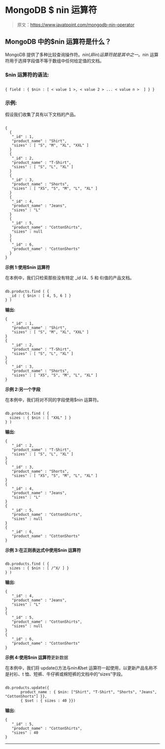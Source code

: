 # MongoDB $ nin 运算符

> 原文：<https://www.javatpoint.com/mongodb-nin-operator>

## MongoDB 中的$nin 运算符是什么？

MongoDB 提供了多种比较查询操作符。$nin(非 in)运算符就是其中之一。$nin 运算符用于选择字段值不等于数组中任何给定值的文档。

### $nin 运算符的语法:

```

{ field : { $nin : [ < value 1 >, < value 2 > ... < value n >  ] } }

```

### 示例:

假设我们收集了具有以下文档的产品。

```

{
  { 
   "_id" : 1, 
   "product_name" : "Shirt", 
   "sizes" : [ "S", "M", "XL", "XXL" ] 
  }
  {  
   "_id" : 2, 
   "product_name" : "T-Shirt", 
   "sizes" : [ "S", "L", "XL" ] 
  }
  { 
   "_id" : 3, 
   "product_name" : "Shorts", 
   "sizes" : [ "XS", "S", "M", "L", "XL" ] 
  }
  { 
   "_id" : 4, 
   "product_name" : "Jeans", 
   "sizes" : "L" 
  }
  { 
   "_id" : 5, 
   "product_name" : "CottonShirts", 
   "sizes" : null 
  }
  { 
   "_id" : 6, 
   "product_name" : "CottonShorts" 
  }
}

```

**示例 1:使用$nin 运算符**

在本例中，我们只检索那些没有特定 _id (4、5 和 6)值的产品文档。

```

db.products.find ( { 
  _id : { $nin : [ 4, 5, 6 ] } 
} )

```

**输出:**

```
{ 
   "_id" : 1, 
   "product_name" : "Shirt", 
   "sizes" : [ "S", "M", "XL", "XXL" ] 
}
{  
   "_id" : 2, 
   "product_name" : "T-Shirt", 
   "sizes" : [ "S", "L", "XL" ] 
}
{ 
   "_id" : 3, 
   "product_name" : "Shorts", 
   "sizes" : [ "XS", "S", "M", "L", "XL" ] 
}

```

**示例 2:另一个字段**

在本例中，我们将对不同的字段使用$nin 运算符。

```

db.products.find ( { 
  sizes : { $nin : [ "XXL" ] } 
} )

```

**输出:**

```
{  
   "_id" : 2, 
   "product_name" : "T-Shirt", 
   "sizes" : [ "S", "L", "XL" ] 
}
{ 
   "_id" : 3, 
   "product_name" : "Shorts", 
   "sizes" : [ "XS", "S", "M", "L", "XL" ] 
}
{ 
   "_id" : 4, 
   "product_name" : "Jeans", 
   "sizes" : "L" 
}
{ 
   "_id" : 5, 
   "product_name" : "CottonShirts", 
   "sizes" : null 
}
{ 
   "_id" : 6, 
   "product_name" : "CottonShorts" 
}

```

**示例 3:在正则表达式中使用$nin 运算符**

```

db.products.find ( { 
  sizes : { $nin : [ /^X/ ] } 
} )

```

**输出:**

```
{ 
   "_id" : 4, 
   "product_name" : "Jeans", 
   "sizes" : "L" 
}
{ 
   "_id" : 5, 
   "product_name" : "CottonShirts", 
   "sizes" : null 
}
{ 
   "_id" : 6, 
   "product_name" : "CottonShorts" 
}

```

**示例 4:使用$nin 运算符**更新数据

在本例中，我们将 update()方法与$nin 和$set 运算符一起使用，以更新产品名称不是衬衫、t 恤、短裤、牛仔裤或棉短裤的文档中的“sizes”字段。

```

db.products.update({ 
       product_name : { $nin: ["Shirt", "T-Shirt", "Shorts", "Jeans", "CottonShorts"] }},
       { $set : { sizes : 40 }})

```

**输出:**

```
{ 
   "_id" : 5, 
   "product_name" : "CottonShirts", 
   "sizes" : 40 
}

```

* * *